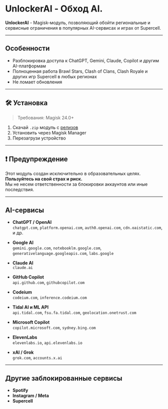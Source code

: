 # UnlockerAI - Обход AI.

**UnlockerAI** - Magisk-модуль, позволяющий обойти региональные и сервисные ограничения в популярных AI-сервисах и играх от Supercell.

---

## Особенности

- Разблокировка доступа к ChatGPT, Gemini, Claude, Copilot и другим AI-платформам  
- Полноценная работа Brawl Stars, Clash of Clans, Clash Royale и других игр Supercell в любых регионах  
- Не ломает обновления  

---

## 🛠️ Установка

> Требования: Magisk 24.0+ 

1. Скачай `.zip` модуль с [релизов](https://github.com/ImInsane1337/UnlockerAI/releases)  
2. Установить через Magisk Manager  
3. Перезагрузи устройство


---

## ❗ Предупреждение

Этот модуль создан исключительно в образовательных целях.  
**Пользуйтесь на свой страх и риск.**  
Мы не несем ответственности за блокировки аккаунтов или иные последствия.


---

## AI-сервисы

- **ChatGPT / OpenAI**  
  `chatgpt.com`, `platform.openai.com`, `auth0.openai.com`, `cdn.oaistatic.com`, и др.

- **Google AI**  
  `gemini.google.com`, `notebooklm.google.com`, `generativelanguage.googleapis.com`, `labs.google`

- **Claude AI**  
  `claude.ai`

- **GitHub Copilot**  
  `api.github.com`, `githubcopilot.com`

- **Codeium**  
  `codeium.com`, `inference.codeium.com`

- **Tidal AI и ML API**  
  `api.tidal.com`, `fsu.fa.tidal.com`, `geolocation.onetrust.com`

- **Microsoft Copilot**  
  `copilot.microsoft.com`, `sydney.bing.com`

- **ElevenLabs**  
  `elevenlabs.io`, `api.elevenlabs.io`

- **xAI / Grok**  
  `grok.com`, `accounts.x.ai`

---

## Другие заблокированные сервисы

- **Spotify**
- **Instagram / Meta**  
- **Supercell**
